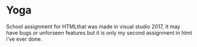 # Yoga
School assignment for HTMLthat was made in visual studio 2017, It may have bugs or unforseen features but it is only my second assignment in html i've ever done.
